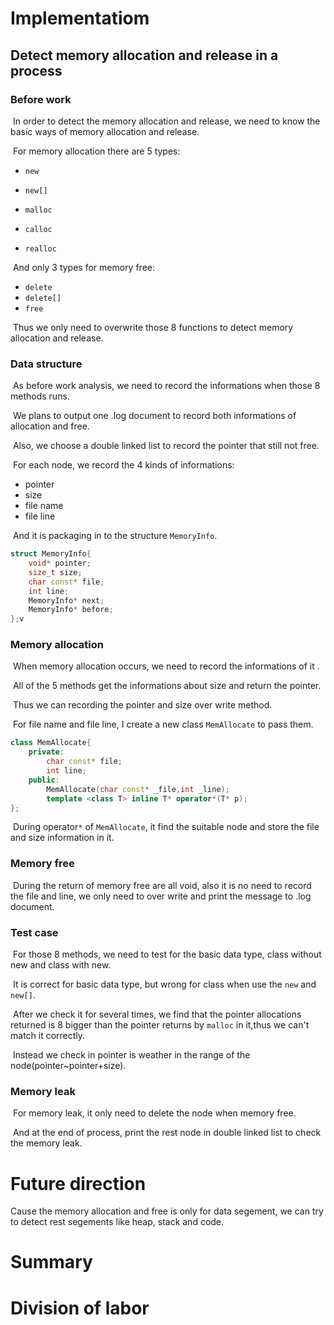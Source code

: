 # Implementatiom

## Detect memory allocation and release in a process

### Before work

​	In order to detect the memory allocation and release, we need to know the basic ways of memory allocation and release.

​	For memory allocation there are 5 types:

* `new`
* `new[]`
* `malloc`

* `calloc`

* `realloc`

​    And only 3 types for memory free:

* `delete`
* `delete[]`
* `free`

​    Thus we only need to overwrite those 8 functions to detect memory allocation and release.

### Data structure

​	As before work analysis, we need to record  the informations when those 8 methods  runs.

​	We plans to output one .log document to record both informations of  allocation and free.

​	Also, we choose a double linked list to record the pointer that still not free.

​	For each node, we record the 4 kinds of informations:

* pointer
* size
* file name
* file line

​    And it is packaging in to the structure `MemoryInfo`.

```c++
struct MemoryInfo{
    void* pointer;
    size_t size;
    char const* file;
    int line;
    MemoryInfo* next;
    MemoryInfo* before;
};v
```

### Memory allocation

​	When memory allocation occurs, we need to record the informations of it .

​    All of the 5 methods get the informations about size and return the pointer.

​	Thus we can recording the pointer and size over write method.

​	For file name and file line, I create a new class `MemAllocate` to pass them.

```c++
class MemAllocate{
    private:
        char const* file;
        int line;
    public:
        MemAllocate(char const* _file,int _line);
        template <class T> inline T* operator*(T* p);
};
```

​	During operator`*` of `MemAllocate`, it find the suitable node and store the file and size information in it.

### Memory free

​	During the return of memory free are all void, also it is no need to record the file and line, we only need  to over write and print the message to .log document.

### Test case

​	For those 8 methods, we need to test for the basic data type, class without new and class with new.

​	It is correct for basic data type, but wrong for class when use the `new` and `new[]`.

​	After we check it for several times, we find that the pointer allocations returned is 8 bigger than the pointer returns by `malloc` in it,thus we can't match it correctly.

​	Instead we check in pointer is weather in the range of the node(pointer~pointer+size).

### Memory leak

​	For memory leak, it only need to delete the node when memory free.

​	And at the end of process, print the rest node in double linked list to check the memory leak.

# Future direction
   Cause the memory allocation and free is only for data segement, we can try to detect rest segements like heap, stack and code.
# Summary
# Division of labor
 

